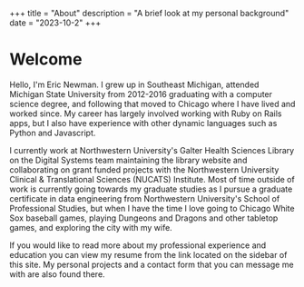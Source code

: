 +++
title = "About"
description = "A brief look at my personal background"
date = "2023-10-2"
+++

# Welcome
Hello, I'm Eric Newman. I grew up in Southeast Michigan, attended Michigan State University from 2012-2016 graduating
with a computer science degree, and following that moved to Chicago where I have lived and worked since. My career has
largely involved working with Ruby on Rails apps, but I also have experience with other dynamic languages such as Python
and Javascript.

I currently work at Northwestern University's Galter Health Sciences Library on the Digital Systems team maintaining the
library website and collaborating on grant funded projects with the Northwestern University Clinical & Translational
Sciences (NUCATS) Institute. Most of time outside of work is currently going towards my graduate studies as I pursue a
graduate certificate in data engineering from Northwestern University's School of Professional Studies, but when I have
the time I love going to Chicago White Sox baseball games, playing Dungeons and Dragons and other tabletop games, and
exploring the city with my wife.

If you would like to read more about my professional experience and education you can view my resume from the link
located on the sidebar of this site. My personal projects and a contact form that you can message me with are also found
there.
